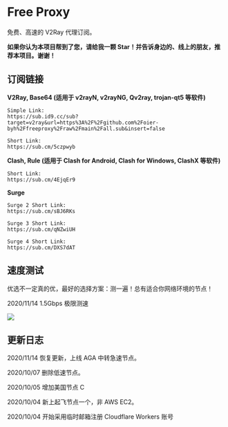# Free Proxy

免费、高速的 V2Ray 代理订阅。

**如果你认为本项目帮到了您，请给我一颗 Star！并告诉身边的、线上的朋友，推荐本项目。谢谢！**

## 订阅链接
**V2Ray, Base64 (适用于 v2rayN, v2rayNG, Qv2ray, trojan-qt5 等软件)**

```
Simple Link:
https://sub.id9.cc/sub?target=v2ray&url=https%3A%2F%2Fgithub.com%2Foier-byh%2Ffreeproxy%2Fraw%2Fmain%2Fall.sub&insert=false

Short Link:
https://sub.cm/5czpwyb
```

**Clash, Rule (适用于 Clash for Android, Clash for Windows, ClashX 等软件)**

```
Short Link:
https://sub.cm/4EjqEr9
```

**Surge**

```
Surge 2 Short Link:
https://sub.cm/sBJ6RKs

Surge 3 Short Link:
https://sub.cm/qNZwiUH

Surge 4 Short Link:
https://sub.cm/DXS7dAT
```

## 速度测试

优选不一定真的优，最好的选择方案：测一遍！总有适合你网络环境的节点！

2020/11/14 1.5Gbps 极限测速

![](https://3o.hk/images/2020/11/14/20201114-020533.png)

## 更新日志

2020/11/14 恢复更新，上线 AGA 中转急速节点。

2020/10/07 删除低速节点。

2020/10/05 增加美国节点 C

2020/10/04 新上起飞节点一个，非 AWS EC2。

2020/10/04 开始采用临时邮箱注册 Cloudflare Workers 账号
